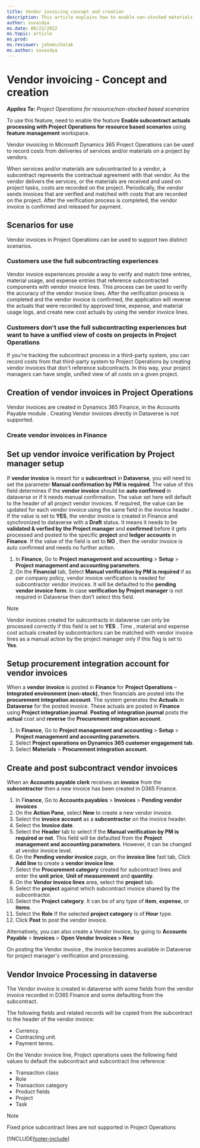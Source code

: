 ```yaml
---
title: Vendor invoicing concept and creation
description: This article explains how to enable non-stocked materials and pending vendor invoices.
author: suvaidya
ms.date: 08/23/2022
ms.topic: article
ms.prod:
ms.reviewer: johnmichalak
ms.author: suvaidya
---
```


# Vendor invoicing - Concept and creation

_**Applies To:** Project Operations for resource/non-stocked based scenarios_

To use this feature, need to enable the feature **Enable subcontract actuals processing with Project Operations for resource based scenarios** using **feature management** workspace.

Vendor invoicing in Microsoft Dynamics 365 Project Operations can be used to record costs from deliveries of services and/or materials on a project by vendors.

When services and/or materials are subcontracted to a vendor, a subcontract represents the contractual agreement with that vendor. As the vendor delivers the services, or the materials are received and used on project tasks, costs are recorded on the project. Periodically, the vendor sends invoices that are verified and matched with costs that are recorded on the project. After the verification process is completed, the vendor invoice is confirmed and released for payment.

## Scenarios for use

Vendor invoices in Project Operations can be used to support two distinct scenarios.

### Customers use the full subcontracting experiences

Vendor invoice experiences provide a way to verify and match time entries, material usage, and expense entries that reference subcontracted components with vendor invoice lines. This process can be used to verify the accuracy of the vendor invoice lines. After the verification process is completed and the vendor invoice is confirmed, the application will reverse the actuals that were recorded by approved time, expense, and material usage logs, and create new cost actuals by using the vendor invoice lines.

### Customers don't use the full subcontracting experiences but want to have a unified view of costs on projects in Project Operations

If you're tracking the subcontract process in a third-party system, you can record costs from that third-party system to Project Operations by creating vendor invoices that don't reference subcontracts. In this way, your project managers can have single, unified view of all costs on a given project.

## Creation of vendor invoices in Project Operations

Vendor invoices are created in Dynamics 365 Finance, in the Accounts Payable module . Creating Vendor invoices directly in Dataverse is not supported. 

### Create vendor invoices in Finance

## Set up vendor invoice verification by Project manager setup
If **vendor invoice** is meant for a **subcontract** in **Dataverse**, you will need to set the parameter **Manual confirmation by PM is required**. 
The value of this field determines if the **vendor invoice** should be **auto confirmed** in dataverse or if it needs manual confirmation. The value set here will default to the header of all project vendor invoices. If required, the value can be updated for each vendor invoice using the same field in the invoice header . 
If the value is set to **YES**, the vendor invoice is created in Finance and synchronized to dataverse with a **Draft** status. It means it needs to be **validated & verfied by the Project manager** and **confirmed** before it gets processed and posted to the specific **project** and **ledger accounts** in **Finance**. 
If the value of the field is set to **NO** , then the vendor invoice is auto confirmed and needs no further action. 

1.	In **Finance**, Go to **Project management and accounting** > **Setup** > **Project management and accounting parameters**.
2.	On the **Financial** tab, Select **Manual verification by PM is required** if as per company policy, vendor invoice verification is needed for subcontractor vendor invoices. It will be defaulted to the **pending vendor invoice form**. In case **verification by Project manager** is not required in Dataverse then don’t select this field. 

>[!NOTE]
> Vendor invoices created for subcontracts in dataverse can only be processed correctly if this field is set to **YES** . Time , material and expense cost actuals created by subcontractors can be matched with vendor invoice lines as a manual action by the project manager only if this flag is set to **Yes**.

## Setup procurement integration account for vendor invoices
When a **vendor invoice** is posted in **Finance** for **Project Operations** – **Integrated environment (non-stock)**, then financials are posted into the **procurement integration account**. The system generates the **Actuals** in **Dataverse** for the posted invoice. These actuals are posted in **Finance** using **Project integration journal**. **Posting of integration journal** posts the **actual** cost and **reverse** the **Procurement integration account**.

1.	In **Finance**, Go to **Project management and accounting** > **Setup** > **Project management and accounting parameters**.
2.	Select **Project operations on Dynamics 365 customer engagement tab**.
3.	Select **Materials** > **Procurement integration account**.


## Create and post subcontract vendor invoices
When an **Accounts payable clerk** receives an **invoice** from the **subcontractor** then a new invoice has been created in D365 Finance. 

1.	In F**inance**, Go to **Accounts payables** > **Invoices** > **Pending vendor invoices**
2.	On the **Action Pane**, select **New** to create a new vendor invoice.
3.	Select the **invoice account** as a **subcontractor** on the invoice header.
4.	Select the **Invoice date**.
5.	Select the **Header** tab to select if the **Manual verification by PM is required or not**. This field will be defaulted from the **Project management and accounting parameters**. However, it can be changed at vendor invoice level.  
6.	On the **Pending vendor invoice** page, on the **invoice line** fast tab, Click **Add line** to create a **vendor invoice line**.
7.	Select the **Procurement category** created for subcontract lines and enter the **unit price**, **Unit of measurement** and **quantity**.
8.	On the **Vendor invoice lines** area, select the **project** tab.
9.	Select the **project** against which subcontract invoice shared by the subcontractor.
10.	Select the **Project category**. It can be of any type of **item**, **expense**, or **items**.
11.	Select the **Role** If the selected **project category** is of **Hour** type. 
12.	Click **Post** to post the vendor invoice.

Alternatively, you can also create a Vendor Invoice, by going to **Accounts Payable** \> **Invoices** \> **Open Vendor Invoices \> New** 

On posting the Vendor invoice , the invoice becomes available in Dataverse for project manager's verification and processing. 

## Vendor Invoice Processing in dataverse

The Vendor invoice is created in dataverse with some fields from the vendor invoice recorded in D365 Finance and some defaulting from the subcontract.  

The following fields and related records will be copied from the subcontract to the header of the vendor invoice:
- Currency.
- Contracting unit.
- Payment terms.

On the Vendor invoice line, Project operations uses the following field values to default the subcontract and subcontract line reference:
- Transaction class
- Role
- Transaction category
- Product fields
- Project
- Task

>[!NOTE] 
>Fixed price subcontract lines are not supported in Project Operations



[!INCLUDE[footer-include](../includes/footer-banner.md)]
